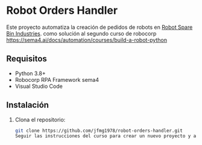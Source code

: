 # Robot Orders Handler

Este proyecto automatiza la creación de pedidos de robots en [Robot Spare Bin Industries](https://robotsparebinindustries.com). como solución al segundo curso de robocorp https://sema4.ai/docs/automation/courses/build-a-robot-python

## Requisitos

- Python 3.8+
- Robocorp RPA Framework sema4
- Visual Studio Code

## Instalación

1. Clona el repositorio:
   ```bash
   git clone https://github.com/jfmg1978/robot-orders-handler.git
   Seguir las instrucciones del curso para crear un nuevo proyecto y añadir el código      tasks.py

